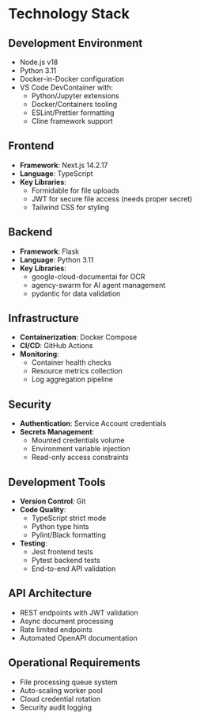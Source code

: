 # Technology Stack

## Development Environment
- Node.js v18
- Python 3.11
- Docker-in-Docker configuration
- VS Code DevContainer with:
  - Python/Jupyter extensions
  - Docker/Containers tooling
  - ESLint/Prettier formatting
  - Cline framework support

## Frontend
- **Framework**: Next.js 14.2.17
- **Language**: TypeScript
- **Key Libraries**:
  - Formidable for file uploads
  - JWT for secure file access (needs proper secret)
  - Tailwind CSS for styling

## Backend
- **Framework**: Flask
- **Language**: Python 3.11
- **Key Libraries**:
  - google-cloud-documentai for OCR
  - agency-swarm for AI agent management
  - pydantic for data validation

## Infrastructure
- **Containerization**: Docker Compose
- **CI/CD**: GitHub Actions
- **Monitoring**: 
  - Container health checks
  - Resource metrics collection
  - Log aggregation pipeline

## Security
- **Authentication**: Service Account credentials
- **Secrets Management**:
  - Mounted credentials volume
  - Environment variable injection
  - Read-only access constraints

## Development Tools
- **Version Control**: Git
- **Code Quality**:
  - TypeScript strict mode
  - Python type hints
  - Pylint/Black formatting
- **Testing**:
  - Jest frontend tests
  - Pytest backend tests
  - End-to-end API validation

## API Architecture
- REST endpoints with JWT validation
- Async document processing
- Rate limited endpoints
- Automated OpenAPI documentation

## Operational Requirements
- File processing queue system
- Auto-scaling worker pool
- Cloud credential rotation
- Security audit logging

